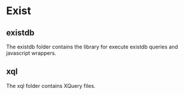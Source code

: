 # Exist

## existdb

The existdb folder contains the library for execute existdb queries and javascript wrappers.

## xql

The xql folder contains XQuery files.